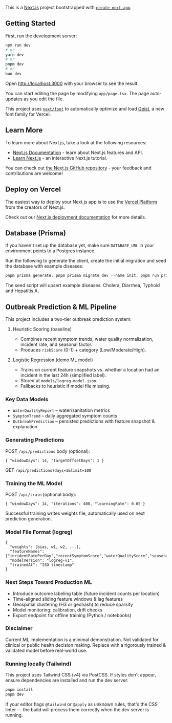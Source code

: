 This is a [Next.js](https://nextjs.org) project bootstrapped with [`create-next-app`](https://nextjs.org/docs/app/api-reference/cli/create-next-app).

## Getting Started

First, run the development server:

```bash
npm run dev
# or
yarn dev
# or
pnpm dev
# or
bun dev
```

Open [http://localhost:3000](http://localhost:3000) with your browser to see the result.

You can start editing the page by modifying `app/page.tsx`. The page auto-updates as you edit the file.

This project uses [`next/font`](https://nextjs.org/docs/app/building-your-application/optimizing/fonts) to automatically optimize and load [Geist](https://vercel.com/font), a new font family for Vercel.

## Learn More

To learn more about Next.js, take a look at the following resources:

- [Next.js Documentation](https://nextjs.org/docs) - learn about Next.js features and API.
- [Learn Next.js](https://nextjs.org/learn) - an interactive Next.js tutorial.

You can check out [the Next.js GitHub repository](https://github.com/vercel/next.js) - your feedback and contributions are welcome!

## Deploy on Vercel

The easiest way to deploy your Next.js app is to use the [Vercel Platform](https://vercel.com/new?utm_medium=default-template&filter=next.js&utm_source=create-next-app&utm_campaign=create-next-app-readme) from the creators of Next.js.

Check out our [Next.js deployment documentation](https://nextjs.org/docs/app/building-your-application/deploying) for more details.

## Database (Prisma)

If you haven't set up the database yet, make sure `DATABASE_URL` in your environment points to a Postgres instance.

Run the following to generate the client, create the initial migration and seed the database with example diseases:

```powershell
pnpm prisma generate; pnpm prisma migrate dev --name init; pnpm run prisma:seed
```

The seed script will upsert example diseases: Cholera, Diarrhea, Typhoid and Hepatitis A.


## Outbreak Prediction & ML Pipeline

This project includes a two-tier outbreak prediction system:

1. Heuristic Scoring (baseline)
	- Combines recent symptom trends, water quality normalization, incident rate, and seasonal factor.
	- Produces `riskScore` (0-1) + category (Low/Moderate/High).

2. Logistic Regression (demo ML model)
	- Trains on current feature snapshots vs. whether a location had an incident in the last 24h (simplified label).
	- Stored at `models/logreg-model.json`.
	- Fallbacks to heuristic if model file missing.

### Key Data Models
- `WaterQualityReport` – water/sanitation metrics
- `SymptomTrend` – daily aggregated symptom counts
- `OutbreakPrediction` – persisted predictions with feature snapshot & explanation

### Generating Predictions
POST `/api/predictions` body (optional):
```
{ "windowDays": 14, "targetOffsetDays": 1 }
```
GET `/api/predictions?days=1&limit=100`

### Training the ML Model
POST `/api/train` (optional body):
```
{ "windowDays": 14, "iterations": 400, "learningRate": 0.05 }
```
Successful training writes weights file, automatically used on next prediction generation.

### Model File Format (logreg)
```
{
  "weights": [bias, w1, w2, ...],
  "featureNames": ["incidentRatePerDay","recentSymptomScore","waterQualityScore","seasonalFactor","lastReportAgeFrac"],
  "modelVersion": "logreg-v1",
  "trainedAt": "ISO timestamp"
}
```

### Next Steps Toward Production ML
- Introduce outcome labeling table (future incident counts per location)
- Time-aligned sliding feature windows & lag features
- Geospatial clustering (H3 or geohash) to reduce sparsity
- Model monitoring: calibration, drift checks
- Export endpoint for offline training (Python / notebooks)

### Disclaimer
Current ML implementation is a minimal demonstration. Not validated for clinical or public health decision making. Replace with a rigorously trained & validated model before real-world use.
### Running locally (Tailwind)

This project uses Tailwind CSS (v4) via PostCSS. If styles don't appear, ensure dependencies are installed and run the dev server:

```powershell
pnpm install
pnpm dev
```

If your editor flags `@tailwind` or `@apply` as unknown rules, that's the CSS linter — the build will process them correctly when the dev server is running.

